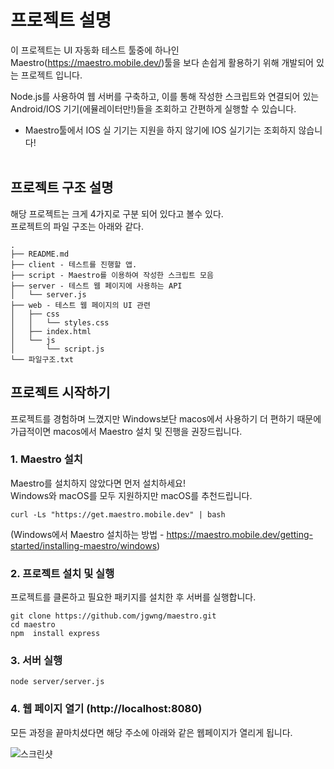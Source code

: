 # 프로젝트 설명

이 프로젝트는 UI 자동화 테스트 툴중에 하나인 Maestro(https://maestro.mobile.dev/)툴을 보다 손쉽게 활용하기 위해 개발되어 있는 프로젝트 입니다.

Node.js를 사용하여 웹 서버를 구축하고, 이를 통해 작성한 스크립트와 연결되어 있는 Android/IOS 기기(에뮬레이터만!)들을 조회하고 간편하게 실행할 수 있습니다.

-  Maestro툴에서 IOS 실 기기는 지원을 하지 않기에 IOS 실기기는 조회하지 않습니다!<br><br>



## 프로젝트 구조 설명

해당 프로젝트는 크게 4가지로 구분 되어 있다고 볼수 있다.<br>
프로젝트의 파일 구조는 아래와 같다.
```
.
├── README.md
├── client - 테스트를 진행할 앱. 
├── script - Maestro를 이용하여 작성한 스크립트 모음
├── server - 테스트 웹 페이지에 사용하는 API 
│   └── server.js
├── web - 테스트 웹 페이지의 UI 관련 
│   ├── css
│   │   └── styles.css
│   ├── index.html
│   └── js
│       └── script.js
└── 파일구조.txt
```

## 프로젝트 시작하기
프로젝트를 경험하며 느꼈지만 Windows보단 macos에서 사용하기 더 편하기 때문에 가급적이면 macos에서 Maestro 설치 및 진행을 권장드립니다. 

### 1. Maestro 설치
Maestro를 설치하지 않았다면 먼저 설치하세요! <br>Windows와 macOS를 모두 지원하지만 macOS를 추천드립니다.<br>

```
curl -Ls "https://get.maestro.mobile.dev" | bash
```

(Windows에서 Maestro 설치하는 방법 - https://maestro.mobile.dev/getting-started/installing-maestro/windows)
### 2. 프로젝트 설치 및 실행
프로젝트를 클론하고 필요한 패키지를 설치한 후 서버를 실행합니다.

```
git clone https://github.com/jgwng/maestro.git
cd maestro
npm  install express
```

### 3. 서버 실행 
```
node server/server.js
```

### 4. 웹 페이지 열기 (http://localhost:8080)

모든 과정을 끝마치셨다면 해당 주소에 아래와 같은 웹페이지가 열리게 됩니다.


![스크린샷](https://github.com/user-attachments/assets/85ca94c8-0b5a-482c-88ca-b4f65490899e)